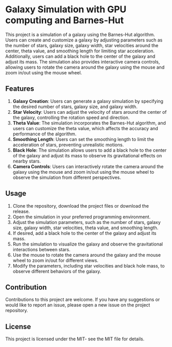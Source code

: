 # Galaxy Simulation with GPU computing and Barnes-Hut

This project is a simulation of a galaxy using the Barnes-Hut algorithm. Users can create and customize a galaxy by adjusting parameters such as the number of stars, galaxy size, galaxy width, star velocities around the center, theta value, and smoothing length for limiting star acceleration. Additionally, users can add a black hole to the center of the galaxy and adjust its mass. The simulation also provides interactive camera controls, allowing users to rotate the camera around the galaxy using the mouse and zoom in/out using the mouse wheel.

## Features

1. **Galaxy Creation**: Users can generate a galaxy simulation by specifying the desired number of stars, galaxy size, and galaxy width.
2. **Star Velocity**: Users can adjust the velocity of stars around the center of the galaxy, controlling the rotation speed and direction.
3. **Theta Value**: The simulation incorporates the Barnes-Hut algorithm, and users can customize the theta value, which affects the accuracy and performance of the algorithm.
4. **Smoothing Length**: Users can set the smoothing length to limit the acceleration of stars, preventing unrealistic motions.
5. **Black Hole**: The simulation allows users to add a black hole to the center of the galaxy and adjust its mass to observe its gravitational effects on nearby stars.
6. **Camera Controls**: Users can interactively rotate the camera around the galaxy using the mouse and zoom in/out using the mouse wheel to observe the simulation from different perspectives.

## Usage

1. Clone the repository, download the project files or download the release.
2. Open the simulation in your preferred programming environment.
3. Adjust the simulation parameters, such as the number of stars, galaxy size, galaxy width, star velocities, theta value, and smoothing length.
4. If desired, add a black hole to the center of the galaxy and adjust its mass.
5. Run the simulation to visualize the galaxy and observe the gravitational interactions between stars.
6. Use the mouse to rotate the camera around the galaxy and the mouse wheel to zoom in/out for different views.
7. Modify the parameters, including star velocities and black hole mass, to observe different behaviors of the galaxy.


## Contribution

Contributions to this project are welcome. If you have any suggestions or would like to report an issue, please open a new issue on the project repository.

## License

This project is licensed under the MIT- see the MIT  file for details.
